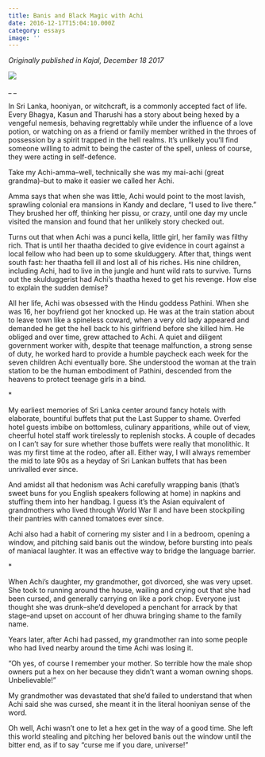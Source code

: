 ```yaml
---
title: Banis and Black Magic with Achi
date: 2016-12-17T15:04:10.000Z
category: essays
image: ''
---
```

_Originally published in Kajal, December 18 2017_

![](/img/screen-shot-2017-12-18-at-12.49.41-pm-e1513623979462.png)

__

In Sri Lanka, hooniyan, or witchcraft, is a commonly accepted fact of life. Every Bhagya, Kasun and Tharushi has a story about being hexed by a vengeful nemesis, behaving regrettably while under the influence of a love potion, or watching on as a friend or family member writhed in the throes of possession by a spirit trapped in the hell realms. It’s unlikely you’ll find someone willing to admit to being the caster of the spell, unless of course, they were acting in self-defence.

Take my Achi-amma–well, technically she was my mai-achi (great grandma)–but to make it easier we called her Achi.

Amma says that when she was little, Achi would point to the most lavish, sprawling colonial era mansions in Kandy and declare, “I used to live there.” They brushed her off, thinking her pissu, or crazy, until one day my uncle visited the mansion and found that her unlikely story checked out.

Turns out that when Achi was a punci kella, little girl, her family was filthy rich. That is until her thaatha decided to give evidence in court against a local fellow who had been up to some skulduggery. After that, things went south fast: her thaatha fell ill and lost all of his riches. His nine children, including Achi, had to live in the jungle and hunt wild rats to survive. Turns out the skulduggerist had Achi’s thaatha hexed to get his revenge. How else to explain the sudden demise?

All her life, Achi was obsessed with the Hindu goddess Pathini. When she was 16, her boyfriend got her knocked up. He was at the train station about to leave town like a spineless coward, when a very old lady appeared and demanded he get the hell back to his girlfriend before she killed him. He obliged and over time, grew attached to Achi. A quiet and diligent government worker with, despite that teenage malfunction, a strong sense of duty, he worked hard to provide a humble paycheck each week for the seven children Achi eventually bore. She understood the woman at the train station to be the human embodiment of Pathini, descended from the heavens to protect teenage girls in a bind.

\*

My earliest memories of Sri Lanka center around fancy hotels with elaborate, bountiful buffets that put the Last Supper to shame. Overfed hotel guests imbibe on bottomless, culinary apparitions, while out of view, cheerful hotel staff work tirelessly to replenish stocks. A couple of decades on I can’t say for sure whether those buffets were really that monolithic. It was my first time at the rodeo, after all. Either way, I will always remember the mid to late 90s as a heyday of Sri Lankan buffets that has been unrivalled ever since.

And amidst all that hedonism was Achi carefully wrapping banis (that’s sweet buns for you English speakers following at home) in napkins and stuffing them into her handbag. I guess it’s the Asian equivalent of grandmothers who lived through World War II and have been stockpiling their pantries with canned tomatoes ever since.

Achi also had a habit of cornering my sister and I in a bedroom, opening a window, and pitching said banis out the window, before bursting into peals of maniacal laughter. It was an effective way to bridge the language barrier.

\*

When Achi’s daughter, my grandmother, got divorced, she was very upset. She took to running around the house, wailing and crying out that she had been cursed, and generally carrying on like a pork chop. Everyone just thought she was drunk–she’d developed a penchant for arrack by that stage–and upset on account of her dhuwa bringing shame to the family name.

Years later, after Achi had passed, my grandmother ran into some people who had lived nearby around the time Achi was losing it.

“Oh yes, of course I remember your mother. So terrible how the male shop owners put a hex on her because they didn’t want a woman owning shops. Unbelievable!”

My grandmother was devastated that she’d failed to understand that when Achi said she was cursed, she meant it in the literal hooniyan sense of the word.

Oh well, Achi wasn’t one to let a hex get in the way of a good time. She left this world stealing and pitching her beloved banis out the window until the bitter end, as if to say “curse me if you dare, universe!”
